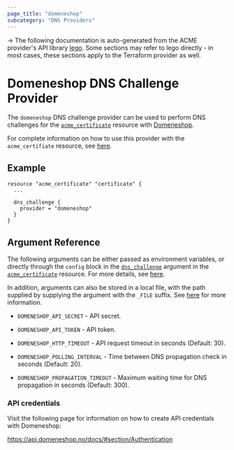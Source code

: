 ```yaml
---
page_title: "domeneshop"
subcategory: "DNS Providers"
---
```


-> The following documentation is auto-generated from the ACME
provider's API library [lego](https://go-acme.github.io/lego/).  Some
sections may refer to lego directly - in most cases, these sections
apply to the Terraform provider as well.

# Domeneshop DNS Challenge Provider

The `domeneshop` DNS challenge provider can be used to perform DNS challenges for
the [`acme_certificate`][resource-acme-certificate] resource with
[Domeneshop](https://domene.shop).

[resource-acme-certificate]: ../resources/certificate.md

For complete information on how to use this provider with the `acme_certifiate`
resource, see [here][resource-acme-certificate-dns-challenges].

[resource-acme-certificate-dns-challenges]: ../resources/certificate.md#using-dns-challenges

## Example

```hcl
resource "acme_certificate" "certificate" {
  ...

  dns_challenge {
    provider = "domeneshop"
  }
}
```
## Argument Reference

The following arguments can be either passed as environment variables, or
directly through the `config` block in the
[`dns_challenge`][resource-acme-certificate-dns-challenge-arg] argument in the
[`acme_certificate`][resource-acme-certificate] resource. For more details, see
[here][resource-acme-certificate-dns-challenges].

[resource-acme-certificate-dns-challenge-arg]: ../resources/certificate.md#dns_challenge

In addition, arguments can also be stored in a local file, with the path
supplied by supplying the argument with the `_FILE` suffix. See
[here][acme-certificate-file-arg-example] for more information.

[acme-certificate-file-arg-example]: ../resources/certificate.md#using-variable-files-for-provider-arguments

* `DOMENESHOP_API_SECRET` - API secret.
* `DOMENESHOP_API_TOKEN` - API token.

* `DOMENESHOP_HTTP_TIMEOUT` - API request timeout in seconds (Default: 30).
* `DOMENESHOP_POLLING_INTERVAL` - Time between DNS propagation check in seconds (Default: 20).
* `DOMENESHOP_PROPAGATION_TIMEOUT` - Maximum waiting time for DNS propagation in seconds (Default: 300).

### API credentials

Visit the following page for information on how to create API credentials with Domeneshop:

  https://api.domeneshop.no/docs/#section/Authentication

